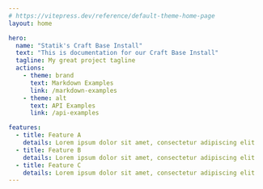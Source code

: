```yaml
---
# https://vitepress.dev/reference/default-theme-home-page
layout: home

hero:
  name: "Statik's Craft Base Install"
  text: "This is documentation for our Craft Base Install"
  tagline: My great project tagline
  actions:
    - theme: brand
      text: Markdown Examples
      link: /markdown-examples
    - theme: alt
      text: API Examples
      link: /api-examples

features:
  - title: Feature A
    details: Lorem ipsum dolor sit amet, consectetur adipiscing elit
  - title: Feature B
    details: Lorem ipsum dolor sit amet, consectetur adipiscing elit
  - title: Feature C
    details: Lorem ipsum dolor sit amet, consectetur adipiscing elit
---
```


